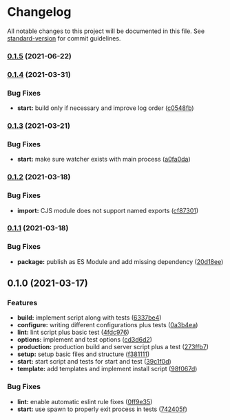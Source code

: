 # Changelog

All notable changes to this project will be documented in this file. See [standard-version](https://github.com/conventional-changelog/standard-version) for commit guidelines.

### [0.1.5](https://github.com/tobua/squak/compare/v0.1.4...v0.1.5) (2021-06-22)

### [0.1.4](https://github.com/tobua/squak/compare/v0.1.3...v0.1.4) (2021-03-31)


### Bug Fixes

* **start:** build only if necessary and improve log order ([c0548fb](https://github.com/tobua/squak/commit/c0548fb60dee0de874b9da53dbe031e07865c6a3))

### [0.1.3](https://github.com/tobua/squak/compare/v0.1.2...v0.1.3) (2021-03-21)


### Bug Fixes

* **start:** make sure watcher exists with main process ([a0fa0da](https://github.com/tobua/squak/commit/a0fa0da35e7909456f263f498df1b103919138f1))

### [0.1.2](https://github.com/tobua/squak/compare/v0.1.1...v0.1.2) (2021-03-18)


### Bug Fixes

* **import:** CJS module does not support named exports ([cf87301](https://github.com/tobua/squak/commit/cf87301685a377472fb92c577591924056cdad7b))

### [0.1.1](https://github.com/tobua/squak/compare/v0.1.0...v0.1.1) (2021-03-18)


### Bug Fixes

* **package:** publish as ES Module and add missing dependency ([20d18ee](https://github.com/tobua/squak/commit/20d18eeae790fc539dbaea49d20b58011330aa5b))

## 0.1.0 (2021-03-17)


### Features

* **build:** implement script along with tests ([6337be4](https://github.com/tobua/squak/commit/6337be493d7a31d6cc08484523da2c8b8939705b))
* **configure:** writing different configurations plus tests ([0a3b4ea](https://github.com/tobua/squak/commit/0a3b4ea59c99a48086c15a51dd744fa3f1a6696a))
* **lint:** lint script plus basic test ([4fdc976](https://github.com/tobua/squak/commit/4fdc976a00a34aba3bb3becbfe0c33acbe9aafbf))
* **options:** implement and test options ([cd3d6d2](https://github.com/tobua/squak/commit/cd3d6d2b9afba5ac3d581d5d7b307a227fb12664))
* **production:** production build and server script plus a test ([273ffb7](https://github.com/tobua/squak/commit/273ffb76efa74f0157bc2976fc302eb66a80fd07))
* **setup:** setup basic files and structure ([f381111](https://github.com/tobua/squak/commit/f381111c0e4e8799a4135e02b65b403c8fa3cd15))
* **start:** start script and tests for start and test ([39c1f0d](https://github.com/tobua/squak/commit/39c1f0d185574bd4e50cde471d0944d5ef082684))
* **template:** add templates and implement install script ([98f067d](https://github.com/tobua/squak/commit/98f067db31391f0f4d7a3a03747f458545a22cd8))


### Bug Fixes

* **lint:** enable automatic eslint rule fixes ([0ff9e35](https://github.com/tobua/squak/commit/0ff9e351fa481c545dd0b9e79fe616435c021f8f))
* **start:** use spawn to properly exit process in tests ([742405f](https://github.com/tobua/squak/commit/742405f15a2e166162a2f8ba927e388f35d04c1d))
